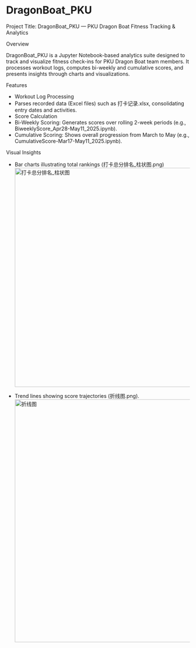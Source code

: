 # DragonBoat_PKU
Project Title: DragonBoat_PKU — PKU Dragon Boat Fitness Tracking & Analytics

Overview

DragonBoat_PKU is a Jupyter Notebook-based analytics suite designed to track and visualize fitness check-ins for PKU Dragon Boat team members. It processes workout logs, computes bi-weekly and cumulative scores, and presents insights through charts and visualizations.

Features

- Workout Log Processing
- Parses recorded data (Excel files) such as 打卡记录.xlsx, consolidating entry dates and activities.
- Score Calculation
- Bi-Weekly Scoring: Generates scores over rolling 2-week periods (e.g., BiweeklyScore_Apr28-May11_2025.ipynb).
- Cumulative Scoring: Shows overall progression from March to May (e.g., CumulativeScore-Mar17-May11_2025.ipynb).

Visual Insights

- Bar charts illustrating total rankings (打卡总分排名_柱状图.png)
  <img width="1000" height="600" alt="打卡总分排名_柱状图" src="https://github.com/user-attachments/assets/327afef9-9574-4045-ab1c-779b0e4cd599" />

- Trend lines showing score trajectories (折线图.png).
  <img width="960" height="665" alt="折线图" src="https://github.com/user-attachments/assets/c2017671-c8ea-4db4-aa56-e928558e9b62" />

